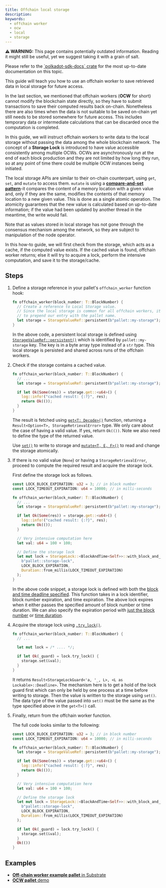 ```yaml
---
title: Offchain local storage
description:
keywords:
  - offchain worker
  - ocw
  - local
  - storage
---
```


<div class="warning">
	<p>
	<strong>⚠️ WARNING:</strong> This page contains potentially outdated information. Reading it might still be useful, yet we suggest taking it with a grain of salt.
	</p>
	<p>
	 Please refer to the <a href="https://paritytech.github.io/polkadot-sdk/master/polkadot_sdk_docs/reference_docs/frame_offchain_workers/index.html">`polkadot-sdk-docs` crate</a> for the most up-to-date documentation on this topic.
	</p>
</div>

This guide will teach you how to use an offchain worker to save retrieved data in local storage for future access.

In the last section, we mentioned that offchain workers (**OCW** for short) cannot modify the blockchain state directly, so they have to submit transactions to save their computed results back on-chain.
Nonetheless there are also times when the data is not suitable to be saved on-chain yet still needs to be stored somewhere for future access.
This includes temporary data or intermediate calculations that can be discarded once the computation is completed.

In this guide, we will instruct offchain workers to write data to the local storage without passing the data among the whole blockchain network.
The concept of a **Storage Lock** is introduced to have value accessible consistently among multiple OCWs.
OCWs are asynchronously run at the end of each block production and they are not limited by how long they run, so at any point of time there could be multiple OCW instances being initiated.

The local storage APIs are similar to their on-chain counterpart, using `get`, `set`, and `mutate` to access them.
`mutate` is using a [**compare-and-set pattern**](https://en.wikipedia.org/wiki/Compare-and-swap)-it compares the content of a memory location with a given value and, only if they are the same, modifies the contents of that memory location to a new given value.
This is done as a single atomic operation.
The atomicity guarantees that the new value is calculated based on up-to-date information; if the value had been updated by another thread in the meantime, the write would fail.

Note that as values stored in local storage has not gone through the consensus mechanism among the network, so they are subject to manipulation of the node operator.

In this how-to guide, we will first check from the storage, which acts as a cache, if the computed value exists.
If the cached value is found, offchain worker returns; else it will try to acquire a lock, perform the intensive computation, and save it to the storage/cache.

## Steps

1. Define a storage reference in your pallet's `offchain_worker` function hook:

   ```rust
   fn offchain_worker(block_number: T::BlockNumber) {
     // Create a reference to Local Storage value.
     // Since the local storage is common for all offchain workers, it's a good practice
     // to prepend our entry with the pallet name.
     let storage = StorageValueRef::persistent(b"pallet::my-storage");
   }
   ```

   In the above code, a persistent local storage is defined using [`StorageValueRef::persistent()`](https://paritytech.github.io/substrate/master/sp_runtime/offchain/storage/struct.StorageValueRef.html#method.persistent) which is identified by `pallet::my-storage` key.
   The key is in a byte array type instead of a `str` type.
   This local storage is persisted and shared across runs of the offchain workers.

1. Check if the storage contains a cached value.

   ```rust
   fn offchain_worker(block_number: T::BlockNumber) {
     // ...
     let storage = StorageValueRef::persistent(b"pallet::my-storage");

     if let Ok(Some(res)) = storage.get::<u64>() {
       log::info!("cached result: {:?}", res);
       return Ok(());
     }
   }
   ```

   The result is fetched using [`get<T: Decode>()`](https://paritytech.github.io/substrate/master/sp_runtime/offchain/storage/struct.StorageValueRef.html#method.get) function, returning a `Result<Option<T>, StorageRetrievalError>` type.
   We only care about the case of having a valid value. If yes, return `Ok(())`.
   Note we also need to define the type of the returned value.

   Use [`set()`](https://paritytech.github.io/substrate/master/sp_runtime/offchain/storage/struct.StorageValueRef.html#method.get) to write to storage and [`mutate<T, E, F>()`](https://paritytech.github.io/substrate/master/sp_runtime/offchain/storage/struct.StorageValueRef.html#method.mutate) to read and change the storage atomically.

1. If there is no valid value (`None`) or having a `StorageRetrievalError`, proceed to compute the required result and acquire the storage lock.

   First define the storage lock as follows.

   ```rust
   const LOCK_BLOCK_EXPIRATION: u32 = 3; // in block number
   const LOCK_TIMEOUT_EXPIRATION: u64 = 10000; // in milli-seconds

   fn offchain_worker(block_number: T::BlockNumber) {
     // ...
     let storage = StorageValueRef::persistent(b"pallet::my-storage");

     if let Ok(Some(res)) = storage.get::<u64>() {
       log::info!("cached result: {:?}", res);
       return Ok(());
     }

     // Very intensive computation here
     let val: u64 = 100 + 100;

     // Define the storage lock
     let mut lock = StorageLock::<BlockAndTime<Self>>::with_block_and_time_deadline(
       b"pallet::storage-lock",
       LOCK_BLOCK_EXPIRATION,
       Duration::from_millis(LOCK_TIMEOUT_EXPIRATION)
     );
   }
   ```

   In the above code snippet, a storage lock is defined with both the [block and time deadline specified](https://paritytech.github.io/substrate/master/sp_runtime/offchain/storage_lock/struct.StorageLock.html#method.with_block_and_time_deadline).
   This function takes in a lock identifier, block number expiration, and time expiration.
   The above lock expires when it either passes the specified amount of block number or time duration.
   We can also specify the expiration period with [just the block number](https://paritytech.github.io/substrate/master/sp_runtime/offchain/storage_lock/struct.StorageLock.html#method.with_block_deadline) or [time duration](https://paritytech.github.io/substrate/master/sp_runtime/offchain/storage_lock/struct.StorageLock.html#method.with_deadline).

1. Acquire the storage lock using [`.try_lock()`](https://paritytech.github.io/substrate/master/sp_runtime/offchain/storage_lock/struct.StorageLock.html#method.try_lock).

   ```rust
   fn offchain_worker(block_number: T::BlockNumber) {
     // ...

     let mut lock = /* .... */;

     if let Ok(_guard) = lock.try_lock() {
       storage.set(&val);
     }
   }
   ```

   It returns `Result<StorageLockGuard<'a, '_, L>, <L as Lockable>::Deadline>`.
   The mechanism here is to get a hold of the lock guard first which can only be held by one process at a time before writing to storage.
   Then the value is written to the storage using `set()`.
   The data type of the value passed into `set()` must be the same as the type specified above in the `get<T>()` call.

1. Finally, return from the offchain worker function.

   The full code looks similar to the following:

   ```rust
   const LOCK_BLOCK_EXPIRATION: u32 = 3; // in block number
   const LOCK_TIMEOUT_EXPIRATION: u64 = 10000; // in milli-seconds

   fn offchain_worker(block_number: T::BlockNumber) {
     let storage = StorageValueRef::persistent(b"pallet::my-storage");

     if let Ok(Some(res)) = storage.get::<u64>() {
       log::info!("cached result: {:?}", res);
       return Ok(());
     }

     // Very intensive computation here
     let val: u64 = 100 + 100;

     // Define the storage lock
     let mut lock = StorageLock::<BlockAndTime<Self>>::with_block_and_time_deadline(
       b"pallet::storage-lock",
       LOCK_BLOCK_EXPIRATION,
       Duration::from_millis(LOCK_TIMEOUT_EXPIRATION)
     );

     if let Ok(_guard) = lock.try_lock() {
       storage.set(&val);
     }
     Ok(())
   }
   ```

## Examples

- [**Off-chain worker example pallet** in Substrate](https://github.com/paritytech/polkadot-sdk/blob/master/substrate/frame/examples/offchain-worker/src/lib.rs#L372-L441)
- [**OCW pallet** demo](https://github.com/jimmychu0807/substrate-offchain-worker-demo/blob/master/pallets/ocw/src/lib.rs#L299-L342)

